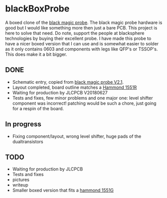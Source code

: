 # blackBoxProbe
A boxed clone of the 
[black magic probe](https://github.com/blacksphere/blackmagic/wiki). The 
black magic probe hardware is good but I would like something more then just a bare PCB. This project is here to solve that need. 
Do note, support the people at blacksphere technologies by buying their excellent probe. 
I have made this probe to have a nicer boxed version that I can use and is somewhat easier to solder as it only contains 0603 and components with legs like QFP's or TSSOP's. This does make it a bit bigger.
## DONE
* Schematic entry, copied from [black magic probe V2.1](https://github.com/blacksphere/blackmagic/wiki/files/bmpm_v2_1c_schematic.pdf).
* Layout completed, board outline matches a [Hammond 1551R](http://www.hammondmfg.com/pdf/1551R.pdf)
* Waiting for production by JLCPCB V20180627
* Tests and fixes, few minor problems and one major one: level shifter component was incorrect! patching would be such a chore, just going for a respin of the board.
## In progress
* Fixing component/layout, wrong level shifter, huge pads of the dualtransistors
## TODO
* Waiting for production by JLCPCB
* Tests and fixes
* pictures
* writeup
* Smaller boxed version that fits a [hammond 1551G](http://www.hammondmfg.com/pdf/1551G.pdf)
